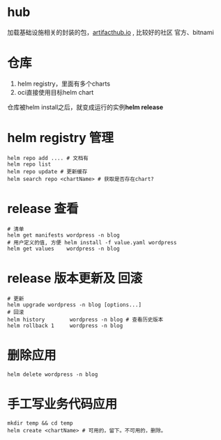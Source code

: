 # hub
加载基础设施相关的封装的包，[artifacthub.io](https://artifacthub.io/) , 
比较好的社区 官方、bitnami 

# 仓库
1. helm registry，里面有多个charts
2. oci直接使用目标helm chart

仓库被helm install之后，就变成运行的实例**helm release**

# helm registry 管理
```
helm repo add .... # 文档有
helm repo list  
helm repo update # 更新缓存
helm search repo <chartName> # 获取是否存在chart?
```

# release 查看
```
# 清单
helm get manifests wordpress -n blog
# 用户定义的值, 方便 helm install -f value.yaml wordpress
helm get values    wordpress -n blog
```

# release 版本更新及 回滚
```
# 更新
helm upgrade wordpress -n blog [options...]
# 回滚
helm history        wordpress -n blog # 查看历史版本
helm rollback 1     wordpress -n blog
```

# 删除应用
```
helm delete wordpress -n blog
```

# 手工写业务代码应用
```
mkdir temp && cd temp
helm create <chartName> # 可用的，留下。不可用的，删除。
```
